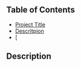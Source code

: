 ## Table of Contents

- [Project Title](#Project-Title)
- [Descritpion](#Descritpion)
- [
## Description
